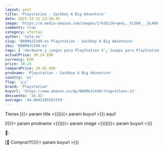 ```yaml
---
layout: post
title: 'Playstation - Sackboy A Big Adventure'
date: 2021-12-22 23:38:35
image: 'https://m.media-amazon.com/images/I/61Oj1k+qmvL._SL500_._SL400_.jpg'
comments: true
category: ofertas
author: 'tole.es'
slug: 'B08M4JCX49-es Playstation - Sackboy A Big Adventure'
sku: 'B08M4JCX49-es'
tags: [ 'Hardware y juegos para PlayStation 4','Juegos para PlayStation 4','Videojuegos','playstation', ]
actualPrice: 30.24 EUR
currency: EUR
price: 30.24
comparePrice: 39.95 EUR
prodname: 'Playstation - Sackboy A Big Adventure'
country: 'es'
flag: '🇪🇸'
brand: 'Playstation'
buyurl: 'https://www.amazon.es/dp/B08M4JCX49/?tag=tolees-21'
descuento: '24.31'
average: '44.8042105263159'
---
```


Tienes [{{< param title >}}]({{< param buyurl >}}) aqui!

[![{{< param prodname >}}]({{< param image >}})]({{< param buyurl >}})

🔎:


[🛒 Comprar!!!]({{< param buyurl >}})

